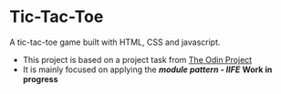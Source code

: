 # Tic-Tac-Toe
A tic-tac-toe game built with HTML, CSS and javascript.
 - This project is based on a project task from [The Odin Project](https://www.theodinproject.com/)
 - It is mainly focused on applying the ***module pattern - IIFE***
 **Work in progress**

